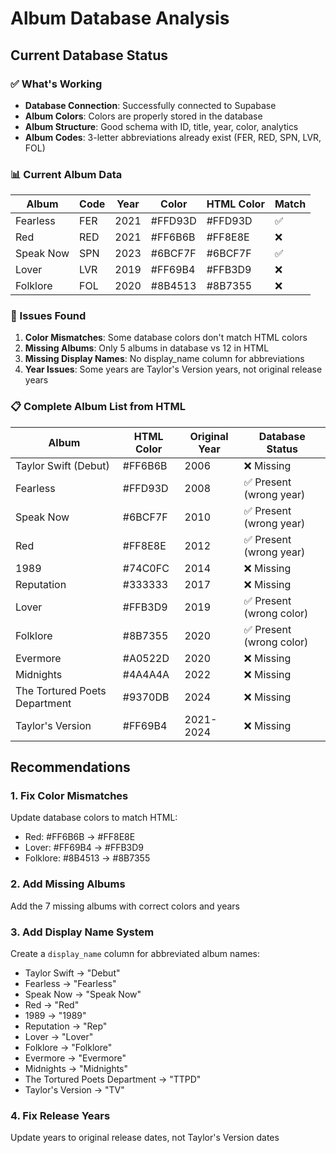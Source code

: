 # Album Database Analysis

## Current Database Status

### ✅ What's Working
- **Database Connection**: Successfully connected to Supabase
- **Album Colors**: Colors are properly stored in the database
- **Album Structure**: Good schema with ID, title, year, color, analytics
- **Album Codes**: 3-letter abbreviations already exist (FER, RED, SPN, LVR, FOL)

### 📊 Current Album Data

| Album | Code | Year | Color | HTML Color | Match |
|-------|------|------|-------|------------|-------|
| Fearless | FER | 2021 | #FFD93D | #FFD93D | ✅ |
| Red | RED | 2021 | #FF6B6B | #FF8E8E | ❌ |
| Speak Now | SPN | 2023 | #6BCF7F | #6BCF7F | ✅ |
| Lover | LVR | 2019 | #FF69B4 | #FFB3D9 | ❌ |
| Folklore | FOL | 2020 | #8B4513 | #8B7355 | ❌ |

### 🎯 Issues Found

1. **Color Mismatches**: Some database colors don't match HTML colors
2. **Missing Albums**: Only 5 albums in database vs 12 in HTML
3. **Missing Display Names**: No display_name column for abbreviations
4. **Year Issues**: Some years are Taylor's Version years, not original release years

### 📋 Complete Album List from HTML

| Album | HTML Color | Original Year | Database Status |
|-------|------------|---------------|-----------------|
| Taylor Swift (Debut) | #FF6B6B | 2006 | ❌ Missing |
| Fearless | #FFD93D | 2008 | ✅ Present (wrong year) |
| Speak Now | #6BCF7F | 2010 | ✅ Present (wrong year) |
| Red | #FF8E8E | 2012 | ✅ Present (wrong year) |
| 1989 | #74C0FC | 2014 | ❌ Missing |
| Reputation | #333333 | 2017 | ❌ Missing |
| Lover | #FFB3D9 | 2019 | ✅ Present (wrong color) |
| Folklore | #8B7355 | 2020 | ✅ Present (wrong color) |
| Evermore | #A0522D | 2020 | ❌ Missing |
| Midnights | #4A4A4A | 2022 | ❌ Missing |
| The Tortured Poets Department | #9370DB | 2024 | ❌ Missing |
| Taylor's Version | #FF69B4 | 2021-2024 | ❌ Missing |

## Recommendations

### 1. Fix Color Mismatches
Update database colors to match HTML:
- Red: #FF6B6B → #FF8E8E
- Lover: #FF69B4 → #FFB3D9  
- Folklore: #8B4513 → #8B7355

### 2. Add Missing Albums
Add the 7 missing albums with correct colors and years

### 3. Add Display Name System
Create a `display_name` column for abbreviated album names:
- Taylor Swift → "Debut"
- Fearless → "Fearless"
- Speak Now → "Speak Now"
- Red → "Red"
- 1989 → "1989"
- Reputation → "Rep"
- Lover → "Lover"
- Folklore → "Folklore"
- Evermore → "Evermore"
- Midnights → "Midnights"
- The Tortured Poets Department → "TTPD"
- Taylor's Version → "TV"

### 4. Fix Release Years
Update years to original release dates, not Taylor's Version dates

